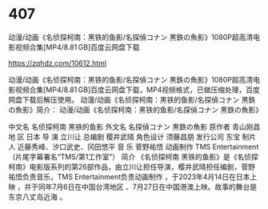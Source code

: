 # 407
动漫/动画《名侦探柯南：黑铁的鱼影/名探偵コナン 黒鉄の魚影》1080P超高清电影视频合集[MP4/8.81 GB]百度云网盘下载

https://zqhdz.com/10612.html

动漫/动画《名侦探柯南：黑铁的鱼影/名探偵コナン 黒鉄の魚影》1080P超高清电影视频合集[MP4/8.81 GB]百度云网盘下载，MP4视频格式，已做压缩处理，百度网盘下载后解压使用。
动漫/动画《名侦探柯南：黑铁的鱼影/名探偵コナン 黒鉄の魚影》简介：
动漫/动画《名侦探柯南：黑铁的鱼影/名探偵コナン 黒鉄の魚影》

中文名
名侦探柯南 黑铁的鱼影
外文名
名探偵コナン 黒鉄の魚影
原作者
青山刚昌
地    区
日本
导    演
立川让
总编剧
樱井武晴
角色设计
须藤昌朋
发行公司
东宝
制片人
近藤秀峰、汐口武史、冈田悠平
音    乐
菅野祐悟
动画制作
TMS Entertainment（片尾字幕署名“TMS/第1工作室”）
简介
《名侦探柯南 黑铁的鱼影》是《名侦探柯南》电影版系列的第26部作品，由立川让担任导演，樱井武晴担任编剧，菅野祐悟负责音乐，TMS Entertainment负责动画制作 ，于2023年4月14日在日本上映 ，并于同年7月6日在中国台湾地区 、7月27日在中国港澳上映。故事的舞台是东京八丈岛近海 。
